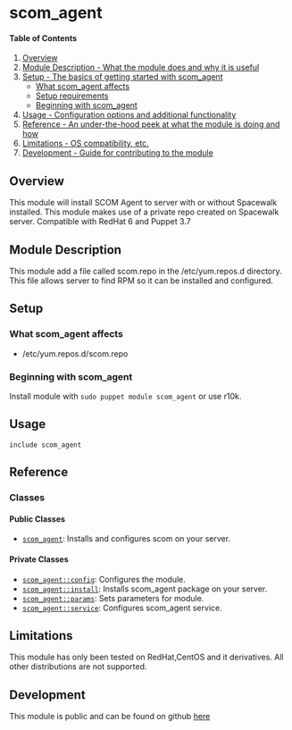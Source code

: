 # scom_agent

#### Table of Contents

1. [Overview](#overview)
2. [Module Description - What the module does and why it is useful](#module-description)
3. [Setup - The basics of getting started with scom_agent](#setup)
    * [What scom_agent affects](#what-scom_agent-affects)
    * [Setup requirements](#setup-requirements)
    * [Beginning with scom_agent](#beginning-with-scom_agent)
4. [Usage - Configuration options and additional functionality](#usage)
5. [Reference - An under-the-hood peek at what the module is doing and how](#reference)
5. [Limitations - OS compatibility, etc.](#limitations)
6. [Development - Guide for contributing to the module](#development)

## Overview

This module will install SCOM Agent to server with or without Spacewalk installed.
This module makes use of a private repo created on Spacewalk server.
Compatible with RedHat 6 and Puppet 3.7

## Module Description

This module add a file called scom.repo in the /etc/yum.repos.d directory. 
This file allows server to find RPM so it can be installed and configured.

## Setup

### What scom_agent affects

* /etc/yum.repos.d/scom.repo

### Beginning with scom_agent

Install module with `sudo puppet module scom_agent` or use r10k.

## Usage

`include scom_agent`

## Reference

### Classes

#### Public Classes
- [`scom_agent`](#scom_agent): Installs and configures scom on your server.

#### Private Classes
* [`scom_agent::config`](#scom_agentconfig): Configures the module.
* [`scom_agent::install`](#scom_agentinstall): Installs scom_agent package on your server.
* [`scom_agent::params`](#scom_agentparams): Sets parameters for module.
* [`scom_agent::service`](#scom_agentservice): Configures scom_agent service.

## Limitations

This module has only been tested on RedHat,CentOS and it derivatives.
All other distributions are not supported.

## Development

This module is public and can be found on github [here](https://github.com/lgbarn/scom_agent)

